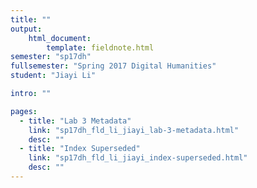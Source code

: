 ```yaml
---
title: ""
output:
    html_document:
        template: fieldnote.html
semester: "sp17dh"
fullsemester: "Spring 2017 Digital Humanities"
student: "Jiayi Li"

intro: ""

pages:
  - title: "Lab 3 Metadata"
    link: "sp17dh_fld_li_jiayi_lab-3-metadata.html"
    desc: ""
  - title: "Index Superseded"
    link: "sp17dh_fld_li_jiayi_index-superseded.html"
    desc: ""
---
```

